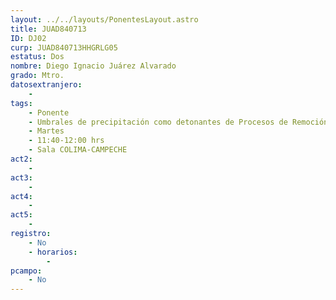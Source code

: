 ```yaml
---
layout: ../../layouts/PonentesLayout.astro
title: JUAD840713
ID: DJ02
curp: JUAD840713HHGRLG05
estatus: Dos
nombre: Diego Ignacio Juárez Alvarado
grado: Mtro. 
datosextranjero:
    - 
tags:
    - Ponente
    - Umbrales de precipitación como detonantes de Procesos de Remoción en Masa (PRM)
    - Martes
    - 11:40-12:00 hrs
    - Sala COLIMA-CAMPECHE
act2: 
    - 
act3: 
    - 
act4: 
    - 
act5: 
    - 
registro:
    - No
    - horarios:
        -
pcampo:
    - No
---
```

